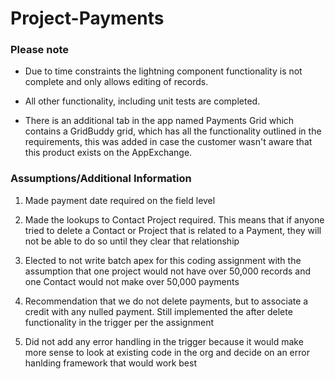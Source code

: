 # Project-Payments

### Please note

- Due to time constraints the lightning component functionality is not complete and only allows editing of records.
- All other functionality, including unit tests are completed.

- There is an additional tab in the app named Payments Grid which contains a GridBuddy grid, which has all the functionality outlined in the requirements,
  this was added in case the customer wasn't aware that this product exists on the AppExchange.

### Assumptions/Additional Information

1. Made payment date required on the field level

2. Made the lookups to Contact Project required. This means that if anyone tried to delete a Contact or Project that is related to a Payment, they will not be able to do so until they clear that relationship

3. Elected to not write batch apex for this coding assignment with the assumption that one project would not have over 50,000 records and one Contact would not make over 50,000 payments

4. Recommendation that we do not delete payments, but to associate a credit with any nulled payment. Still implemented the after delete functionality in the trigger per the assignment

5. Did not add any error handling in the trigger because it would make more sense to look at existing code in the org and decide on an error hanlding framework that would work best
